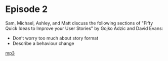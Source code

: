 Episode 2
=========

Sam, Michael, Ashley, and Matt discuss the following sections of &quot;Fifty Quick Ideas to Improve your User Stories&quot; by Gojko Adzic and David Evans: 
 
- Don’t worry too much about story format 
- Describe a behaviour change

[mp3](https://github.com/AgileVentures/agile-book-club-podcast/raw/master/Ep.%202_%20Agile%20Book%20Club%20podcast%20-%20Fifty%20Quick%20Ideas%20to%20Improve%20your%20User%20Stories%20by%20Adzic_Evans.mp3)
